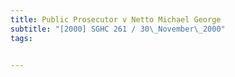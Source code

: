 ```yaml
---
title: Public Prosecutor v Netto Michael George 
subtitle: "[2000] SGHC 261 / 30\_November\_2000"
tags:


---
```


